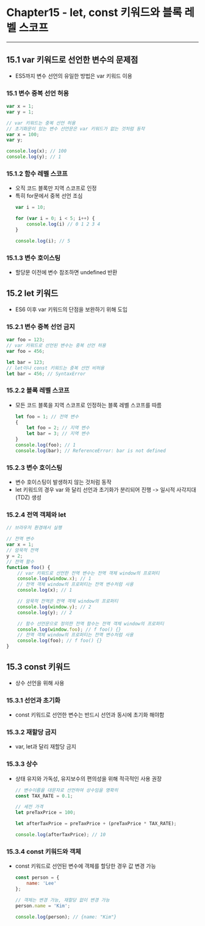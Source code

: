 # Chapter15 - let, const 키워드와 블록 레벨 스코프
---

## 15.1 var 키워드로 선언한 변수의 문제점
- ES5까지 변수 선언의 유일한 방법은 var 키워드 이용

### 15.1 변수 중복 선언 허용
```javascript
var x = 1;
var y = 1;

// var 키워드는 중복 선언 허용
// 초기화문이 있는 변수 선언문은 var 키워드가 없는 것처럼 동작
var x = 100;
var y;

console.log(x); // 100
console.log(y); // 1
```

### 15.1.2 함수 레벨 스코프
- 오직 코드 블록만 지역 스코프로 인정
- 특히 for문에서 중복 선언 조심
    ```javascript
    var i = 10;

    for (var i = 0; i < 5; i++) {
        console.log(i) // 0 1 2 3 4
    }

    console.log(i); // 5
    ```

### 15.1.3 변수 호이스팅
- 할당문 이전에 변수 참조하면 undefined 반환


## 15.2 let 키워드
- ES6 이후 var 키워드의 단점을 보완하기 위해 도입

### 15.2.1 변수 중복 선언 금지
```javascript
var foo = 123;
// var 키워드로 선언된 변수는 중복 선언 허용
var foo = 456;

let bar = 123;
// let이나 const 키워드는 중복 선언 비허용
let bar = 456; // SyntaxError
```

### 15.2.2 블록 레벨 스코프
- 모든 코드 블록을 지역 스코프로 인정하는 블록 레벨 스코프를 따름
    ```javascript
    let foo = 1; // 전역 변수
    {
        let foo = 2; // 지역 변수
        let bar = 3; // 지역 변수
    }
    console.log(foo); // 1
    console.log(bar); // ReferenceError: bar is not defined
    ```

### 15.2.3 변수 호이스팅
- 변수 호이스팅이 발생하지 않는 것처럼 동작
- let 키워드의 경우 var 와 달리 선언과 초기화가 분리되어 진행 -> 일시적 사각지대(TDZ) 생성

### 15.2.4 전역 객체와 let
```javascript
// 브라우저 환경에서 실행

// 전역 변수
var x = 1;
// 암묵적 전역
y = 2;
// 전역 함수
function foo() {
    // var 키워드로 선언한 전역 변수는 전역 객체 window의 프로퍼티
    console.log(window.x); // 1
    // 전역 객체 window의 프로퍼티는 전역 변수처럼 사용
    console.log(x); // 1

    // 암묵적 전역은 전역 객체 window의 프로퍼티
    console.log(window.y); // 2
    console.log(y); // 2

    // 함수 선언문으로 정의한 전역 함수는 전역 객체 window의 프로퍼티
    console.log(window.foo); // f foo() {}
    // 전역 객체 window의 프로퍼티는 전역 변수처럼 사용
    console.log(foo); // f foo() {}
}
```

## 15.3 const 키워드
- 상수 선언을 위해 사용

### 15.3.1 선언과 초기화
- const 키워드로 선언한 변수는 반드시 선언과 동시에 초기화 해야함

### 15.3.2 재할당 금지
- var, let과 달리 재할당 금지

### 15.3.3 상수
- 상태 유지와 가독성, 유지보수의 편의성을 위해 적극적인 사용 권장
    ```javascript
    // 변수이름을 대문자로 선언하여 상수임을 명확히
    const TAX_RATE = 0.1;

    // 세전 가격
    let preTaxPrice = 100;

    let afterTaxPrice = preTaxPrice + (preTaxPrice * TAX_RATE);

    console.log(afterTaxPrice); // 10
    ```

### 15.3.4 const 키워드와 객체
- const 키워드로 선언된 변수에 객체를 할당한 경우 값 변경 가능
    ```javascript
    const person = {
        name: 'Lee'
    };

    // 객체는 변경 가능, 재할당 없이 변경 가능
    person.name = 'Kim';

    console.log(person); // {name: "Kim"}
    ```